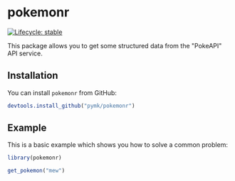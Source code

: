
# pokemonr

<!-- badges: start -->
[![Lifecycle: stable](https://img.shields.io/badge/lifecycle-stable-brightgreen.svg)](https://lifecycle.r-lib.org/articles/stages.html#stable)
<!-- badges: end -->

This package allows you to get some structured data from the "PokeAPI" API service.

## Installation

You can install `pokemonr` from GitHub:

``` r
devtools.install_github("pymk/pokemonr")
```

## Example

This is a basic example which shows you how to solve a common problem:

``` r
library(pokemonr)

get_pokemon("mew")
```
